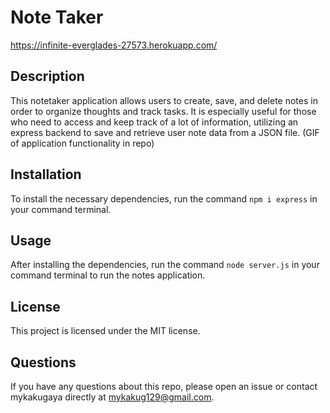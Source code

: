 # Note Taker
https://infinite-everglades-27573.herokuapp.com/

## Description
This notetaker application allows users to create, save, and delete notes in order to organize thoughts and track tasks. It is especially useful for those who need to access and keep track of a lot of information, utilizing an express backend to save and retrieve user note data from a JSON file.
(GIF of application functionality in repo)

## Installation
To install the necessary dependencies, run the command `npm i express` in your command terminal.

## Usage
After installing the dependencies, run the command `node server.js` in your command terminal to run the notes application.

## License
This project is licensed under the MIT license.

## Questions
If you have any questions about this repo, please open an issue or contact mykakugaya directly at mykakug129@gmail.com.